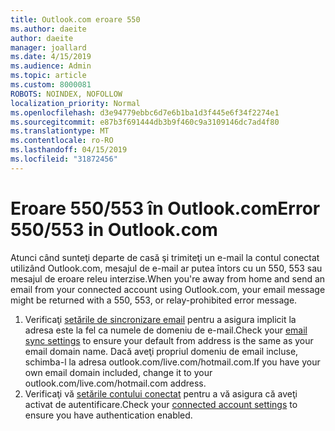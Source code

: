 ```yaml
---
title: Outlook.com eroare 550
ms.author: daeite
author: daeite
manager: joallard
ms.date: 4/15/2019
ms.audience: Admin
ms.topic: article
ms.custom: 8000081
ROBOTS: NOINDEX, NOFOLLOW
localization_priority: Normal
ms.openlocfilehash: d3e94779ebbc6d7e6b1ba1d3f445e6f34f2274e1
ms.sourcegitcommit: e87b3f691444db3b9f460c9a3109146dc7ad4f80
ms.translationtype: MT
ms.contentlocale: ro-RO
ms.lasthandoff: 04/15/2019
ms.locfileid: "31872456"
---
```

# <a name="error-550553-in-outlookcom"></a><span data-ttu-id="0bad2-102">Eroare 550/553 în Outlook.com</span><span class="sxs-lookup"><span data-stu-id="0bad2-102">Error 550/553 in Outlook.com</span></span>

<span data-ttu-id="0bad2-103">Atunci când sunteţi departe de casă şi trimiteţi un e-mail la contul conectat utilizând Outlook.com, mesajul de e-mail ar putea întors cu un 550, 553 sau mesajul de eroare releu interzise.</span><span class="sxs-lookup"><span data-stu-id="0bad2-103">When you're away from home and send an email from your connected account using Outlook.com, your email message might be returned with a 550, 553, or relay-prohibited error message.</span></span>
1. <span data-ttu-id="0bad2-104">Verificaţi [setările de sincronizare email](https://go.microsoft.com/fwlink/?linkid=2031283) pentru a asigura implicit la adresa este la fel ca numele de domeniu de e-mail.</span><span class="sxs-lookup"><span data-stu-id="0bad2-104">Check your [email sync settings](https://go.microsoft.com/fwlink/?linkid=2031283) to ensure your default from address is the same as your email domain name.</span></span> <span data-ttu-id="0bad2-105">Dacă aveţi propriul domeniu de email incluse, schimba-l la adresa outlook.com/live.com/hotmail.com.</span><span class="sxs-lookup"><span data-stu-id="0bad2-105">If you have your own email domain included, change it to your outlook.com/live.com/hotmail.com address.</span></span>
2. <span data-ttu-id="0bad2-106">Verificaţi vă [setările contului conectat](https://go.microsoft.com/fwlink/?linkid=875264&clcid=0x409) pentru a vă asigura că aveţi activat de autentificare.</span><span class="sxs-lookup"><span data-stu-id="0bad2-106">Check your [connected account settings](https://go.microsoft.com/fwlink/?linkid=875264&clcid=0x409) to ensure you have authentication enabled.</span></span>